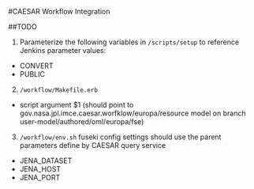 #CAESAR Workflow Integration

##TODO

1) Parameterize the following variables in `/scripts/setup` to reference Jenkins parameter values:

 - CONVERT 
 - PUBLIC
 
2) `/workflow/Makefile.erb`

- script argument $1 (should point to gov.nasa.jpl.imce.caesar.worfklow/europa/resource model on branch user-model/authored/oml/europa/fse) 

3) `/workflow/env.sh` fuseki config settings should use the parent parameters define by CAESAR query service

- JENA_DATASET
- JENA_HOST
- JENA_PORT